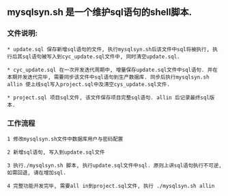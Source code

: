 ## mysqlsyn.sh 是一个维护sql语句的shell脚本.


### 文件说明:
    * update.sql 保存新增sql语句的文件, 执行mysqlsyn.sh后该文件中sql将被执行, 执行后其sql语句被写入到cyc_update.sql文件中, 同时清空update.sql.

    * cyc_update.sql 在一次开发迭代周期中, 增量保存update.sql文件中sql语句. 并在本期开发迭代完毕, 需要同步该文件中sql语句到生产数据库. 同步后执行mysqlsyn.sh allin 使上线sql写入project.sql中及清空cys_update.sql文件.

    * project.sql 项目sql文件, 该文件保存项目完整sql语句. allin 后记录最终sql版本.


### 工作流程
    1 修改mysqlsyn.sh文件中数据库用户与密码配置

    2 新增sql语句, 写入到update.sql文件

    3 执行./mysqlsyn.sh 脚本, 执行update.sql文件中sql. 原则上讲sql语句执行不可逆, 如需回退, 请在增加sql.

    4 完整功能开发完毕, 需要all in到project.sql文件, 执行 ./mysqlsyn.sh allin





